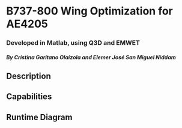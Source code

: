 # B737-800 Wing Optimization for AE4205
### Developed in Matlab, using Q3D and EMWET
#### _By Cristina Garitano Olaizola and Elemer José San Miguel Niddam_
## Description

## Capabilities

## Runtime Diagram
